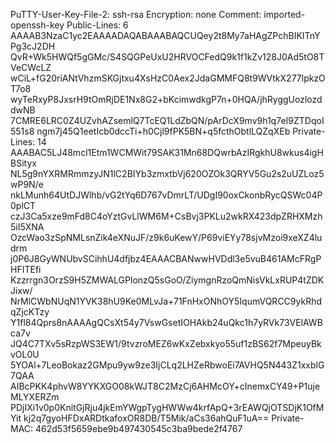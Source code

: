 PuTTY-User-Key-File-2: ssh-rsa
Encryption: none
Comment: imported-openssh-key
Public-Lines: 6
AAAAB3NzaC1yc2EAAAADAQABAAABAQCUQey2t8My7aHAgZPchBIKITnYPg3cJ2DH
QvR+Wk5HWQf5gGMc/S4SQGPeUxU2HRVOCFedQ9k1f1kZv128J0Ad5tO8TVeCWcLZ
wCiL+fG20riANtVhzmSKGjtxu4XsHzC0Aex2JdaGMMFQ8t9WVtkX277lpkzOT7o8
wyTeRxyP8JxsrH9tOmRjDE1Nx8G2+bKcimwdkgP7n+0HQA/jhRyggUozlozddwNB
7CMRE6LRC0Z4UZvhAZsemlQ7TcEQ1LdZbQN/pArDcX9mv9h1q7eI9ZTDqoI551s8
ngm7j45Q1eetIcb0dccTi+h0Cjl9fPK5BN+q5fcthObtlLQZqXEb
Private-Lines: 14
AAABAC5LJ48mcl1Etm1WCMWit79SAK31Mn68DQwrbAzIRgkhU8wkus4igHBSityx
NL5g9nYXRMRmmzyJN1lC2BIYb3zmxtbVj620OZOk3QRYV5Gu2s2uUZLoz5wP9N/e
nkLMunh64UtDJWlhb/vG2tYq6D767vDmrLT/UDgI90oxCkonbRycQSWc04P0plCT
czJ3Ca5xze9mFd8C4oYztGvLlWM6M+CsBvj3PKLu2wkRX423dpZRHXMzh5iI5XNA
OzcWao3zSpNMLsnZik4eXNuJF/z9k6uKewY/P69viEYy78sjvMzoi9xeXZ4ludrm
j0P6J8GyWNUbvSCihhU4dfjbz4EAAACBANwwHVDdl3e5vuB461AMcFRgPHFITEfi
Kzzrrgn3OrzS9H5ZMWALGPlonzQ5sGoO/ZiymgnRzoQmNisVkLxRUP4tZDKJixw/
NrMlCWbNUqN1YVK38hU9Ke0MLvJa+71FnHxONhOY5IqumVQRCC9ykRhdqZjcKTzy
Y1fl84Qprs8nAAAAgQCsXt54y7VswGsetIOHAkb24uQkc1h7yRVk73VElAWBca7v
JQ4C7TXv5sRzpWS3EW1/9tvzroMEZ6wKxZebxkyo55uf1zBS62f7MpeuyBkvOL0U
5YOAl+7LeoBokaz2GMpu9yw9ze3IjCLq2LHZeRbwoEi7AVHQ5N443Z1xxblG7QAA
AIBcPKK4phvW8YYKXGO08kWJT8C2MzCj6AHMcOY+cInemxCY49+P1ujeMLYXERZm
PDjIXi1v0p0KnitGjRju4jkEmYWgpTygHWWw4krfApQ+3rEAWQjOTSDjK1OfMYit
kj2q7gyoHFDxARDtkafoxOR8DB/T5Mik/aCs36ahQuF1uA==
Private-MAC: 462d53f5659ebe9b497430545c3ba9bede2f4767
